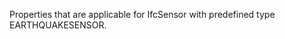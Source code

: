 Properties that are applicable for IfcSensor with predefined type EARTHQUAKESENSOR.

<!-- end of short definition -->

